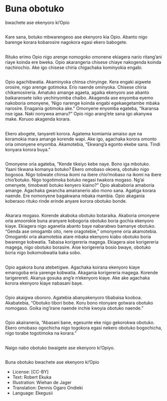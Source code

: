 # Buna obotuko
bwachete ase
ekenyoro
ki’Opio

##
Kare sana, botuko mbwarengeoo
ase ekenyoro kia Opio. Abanto nigo
barenge korara kobarosire nagokora
egasi ekero babogete.


##
Rituko erimo Opio nigo arenge
nomogoko omonene ekiagera nario
ritang’ani riaye koinda ere bweka.
Opio akarangeria chisese chiaye
nakogenda koinda nachirochio. Ake
igo chisese chiria chigachaka
kominyokia engabi.


##
Opio agachibwatia. Akaminyoka
chinsa chinyinge. Kera engaki
aigwete orosire, nigo arenge
gotimoka. Erio naende ominyoka.
Chisese chiria chikamosireria.
Amatuko amange agaeta, agaika
ekenyoro ase abanto baikaransete
isiko yechinyomba chaibo.
Akagenda ase enyomba eyemo
nakoboria omonyene, ‘Nigo narenge
koinda engabi egekaegetambe
mbaka narosire. Enagania gotimoka
ake.” Omonyene enyomba egateba,
“Ikaransa nse igaa. Naki nonywea
amaru?” Opio nigo arang’ete sana
igo akanywa make. Koruoo
akagenda korara.

##
Ekero abogete, tanyareti korora.
Agatema komiamia amaiso aye na
koramokia mara amange korende
wapi. Ake igo, agachaka korora
omonto oria omonyene enyomba.
Akamotebia, “Ekwang’a egonto
ekebe sana. Tindi konyara korora
buya.”


##
Omonyene oria agateba, “Kende
tikeiyo kebe naye. Bono iga
mbotuko. Yaani tikwana komanya
botuko? Ekero omobaso okoera,
obotuko nigo bogosoa.
Nigo tobwate chinsa ikomi na ibere
chio’mobaso na ikomi na ibere
chio’botuko. Nigo togotimoka
botuko negasi twakora mogaso.
Ng’ai omenyete, timobwati botuko
kenyero kiaino?”
Opio akababoria amaboria amange.
Agachaka gwancha amairanerio abo
mono sana. Agatiga korara naende.
Ere nomonyene bagakwana mbaka
mambia. Opio akagania koberaoo
rituko rinde erinde anyare korora
obotuko bonde.

##
Akarara mogaso. Korende akaboka
obotuko botaraika. Akaboria
omonyene oria amoorokie buna
aranyare kobogoria obotuko boria
gochia ekenyoro kiaye. Ekiagera
nigo aganetia abanto baye
nabarabwo bamanye obotuko.
“Genda ase omogambi oito, nere
oragotebie,” omonyene oria
akamotebia.
Omogambi oria akamotebia atare
mbaka ekenyoro kiabo obotuko
boria bwarenge kobwatia. Tabaisa
korigereria magega. Ekiagera aise
korigereria magega, nigo obotuko
borasire. Aise korigereria bosio
bwaye, obotuko boria nigo
bokomobwatia baka sobo.

##
Opio agakora buna atebetigwe.
Agachaka koirana ekenyoro kiaye
emarogoba eria yarenge kobwatia.
Akagania korigereria magega.
Korende tarigerereti. Akanya gosuka
ang’e n’ekenyoro kiaye. Ake ake
agachaka korora ekenyoro kiaye
nabasani baye.


##
Opio akaigwa obororo. Agatebia
abanyakenyoro tibabaisa kooboa.
Akabatebia, “Obotuko tibori bobe.
Koru bono ntonyare gotwara
obotuko nomogaso. Goika ing’irane
naende inchie kwoyia obotuko
naende.”


##
Opio akairaneria, “Abasani bane,
egesunte eke nigo gekorokwa
obotuko. Ekero omobaso ogochicha
nigo togokora egasi nekero obotuko
bogochicha, nigo torabe togotimoka
na korara.”


##
Naigo nabo obotuko bwaigete ase ekenyoro ki’Opiyo.


##
Buna obotuko bwachete ase
ekenyoro ki’Opio
* License: [CC-BY]
* Text: Robert Ekuka
* Illustration: Wiehan de Jager
* Translation: Dennis Ogaro Ondieki
* Language: Ekegusii
